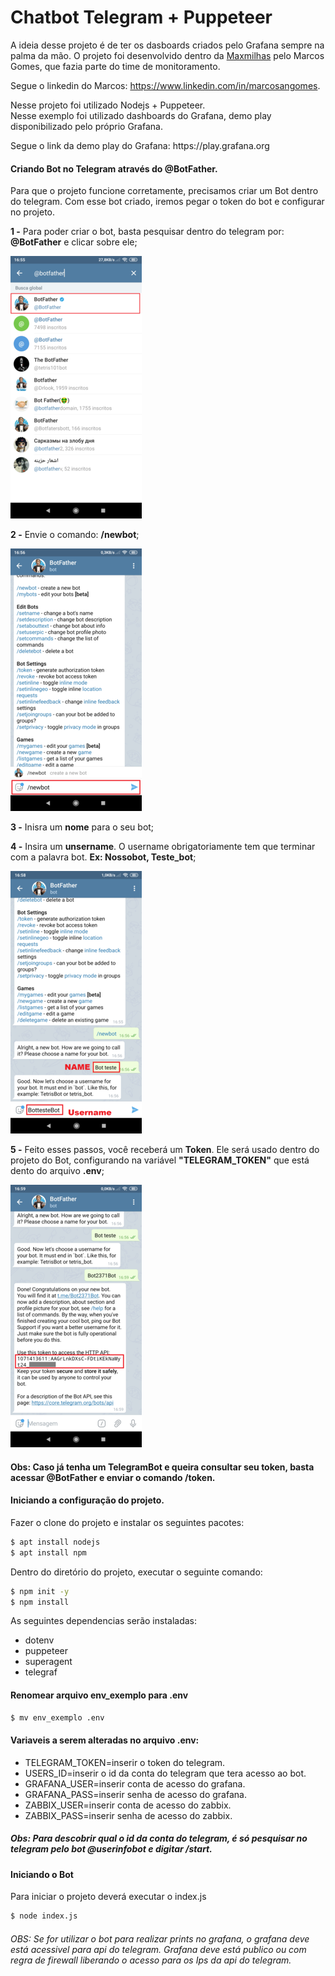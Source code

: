 # Chatbot Telegram + Puppeteer
A ideia desse projeto é de ter os dasboards criados pelo Grafana sempre na palma da mão. O projeto foi desenvolvido dentro da [Maxmilhas](https://www.maxmilhas.com.br) pelo Marcos Gomes, que fazia parte do time de monitoramento. 

Segue o linkedin do Marcos: https://www.linkedin.com/in/marcosangomes.

Nesse projeto foi utilizado Nodejs + Puppeteer.<br/>
Nesse exemplo foi utilizado dashboards do Grafana, demo play disponibilizado pelo próprio Grafana.  
<p>Segue o link da demo play do Grafana: https://play.grafana.org</p>

#### Criando Bot no Telegram através do @BotFather.
Para que o projeto funcione corretamente, precisamos criar um Bot dentro do telegram. Com esse bot criado, iremos pegar o token do bot e configurar no projeto.

<b>1 -</b> Para poder criar o bot, basta pesquisar dentro do telegram por: <b>@BotFather</b> e clicar sobre ele;

![Screenshot](Exemplos/telegram1.png)


<b>2 -</b> Envie o comando: <b>/newbot</b>;

![Screenshot](Exemplos/telegram2.png)


<b>3 -</b> Inisra um <b>nome</b> para o seu bot;

<b>4 -</b> Insira um <b>unsername</b>. O username obrigatoriamente tem que terminar com a palavra bot. <b>Ex: Nossobot, Teste_bot</b>;

![Screenshot](Exemplos/telegram4.png)


<b>5 -</b> Feito esses passos, você receberá um <b>Token</b>. Ele será usado dentro do projeto do Bot, configurando na variável <b>"TELEGRAM_TOKEN"</b> que está dento do arquivo <b>.env</b>;

![Screenshot](Exemplos/telegram5.png)

#### Obs: Caso já tenha um TelegramBot e queira consultar seu token, basta acessar @BotFather e enviar o comando /token.

#### Iniciando a configuração do projeto.

Fazer o clone do projeto e instalar os seguintes pacotes:

```sh
$ apt install nodejs
$ apt install npm  
```

Dentro do diretório do projeto, executar o seguinte comando:

```sh
$ npm init -y
$ npm install  
```
As seguintes dependencias serão instaladas:
- dotenv
- puppeteer
- superagent
- telegraf 

#### Renomear arquivo env_exemplo para .env
```sh
$ mv env_exemplo .env 
```

#### Variaveis a serem alteradas no arquivo .env:

- TELEGRAM_TOKEN=inserir o token do telegram.
- USERS_ID=inserir o id da conta do telegram que tera acesso ao bot.
- GRAFANA_USER=inserir conta de acesso do grafana.
- GRAFANA_PASS=inserir senha de acesso do grafana.
- ZABBIX_USER=inserir conta de acesso do zabbix.
- ZABBIX_PASS=inserir senha de acesso do zabbix.

##### Obs: Para descobrir qual o id da conta do telegram, é só pesquisar no telegram pelo bot @userinfobot e digitar /start.

#### Iniciando o Bot

Para iniciar o projeto deverá executar o index.js

```sh
$ node index.js
``` 

###### OBS: Se for utilizar o bot para realizar prints no grafana, o grafana deve está acessivel para api do telegram. Grafana deve está publico ou com regra de firewall liberando o acesso para os Ips da api do telegram.